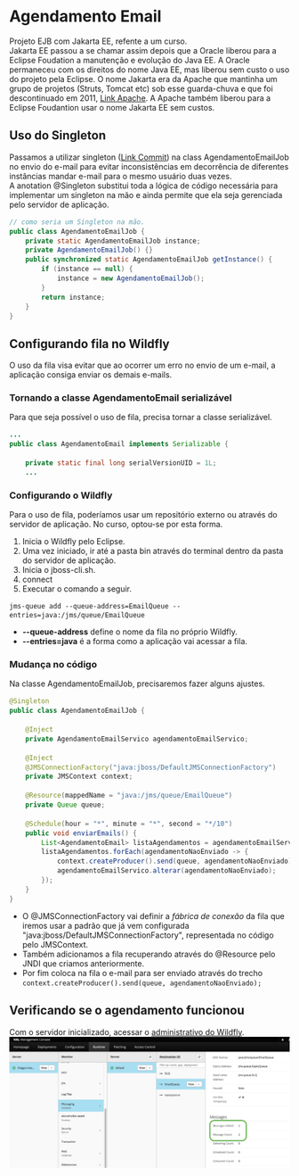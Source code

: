 # Agendamento Email
Projeto EJB com Jakarta EE, refente a um curso.\
Jakarta EE passou a se chamar assim depois que a Oracle liberou para a Eclipse Foudation a manutenção e evolução do Java EE. A Oracle permaneceu com os direitos do nome Java EE, mas liberou sem custo o uso do projeto pela Eclipse. O nome Jakarta era da Apache que mantinha um grupo de projetos (Struts, Tomcat etc) sob esse guarda-chuva e que foi descontinuado em 2011, [Link Apache](https://jakarta.apache.org/site/news/news-2011-q4.html#20111221.1). A Apache também liberou para a Eclipse Foudantion usar o nome Jakarta EE sem custos.

## Uso do Singleton
Passamos a utilizar singleton ([Link Commit](https://github.com/thiagovf/agendamento-email/commit/dc57338322c942f786d331fea75f8ba0b39caba6)) na class AgendamentoEmailJob no envio do e-mail para evitar inconsistências em decorrência de diferentes instâncias mandar e-mail para o mesmo usuário duas vezes.\
A anotation @Singleton substitui toda a lógica de código necessária para implementar um singleton na mão e ainda permite que ela seja gerenciada pelo servidor de aplicação.
```java
// como seria um Singleton na mão.
public class AgendamentoEmailJob {
    private static AgendamentoEmailJob instance;
    private AgendamentoEmailJob() {}
    public synchronized static AgendamentoEmailJob getInstance() {
        if (instance == null) {
            instance = new AgendamentoEmailJob(); 
        }
        return instance;
    }
}
  ```
## Configurando fila no Wildfly
O uso da fila visa evitar que ao ocorrer um erro no envio de um e-mail, a aplicação consiga  enviar os demais e-mails.
### Tornando a classe AgendamentoEmail serializável
Para que seja possível o uso de fila, precisa tornar a classe serializável.
```java
...
public class AgendamentoEmail implements Serializable {

	private static final long serialVersionUID = 1L;
    ...
```
### Configurando o Wildfly
Para o uso de fila, poderíamos usar um repositório externo ou através do servidor de aplicação. No curso, optou-se por esta forma.
1. Inicia o Wildfly pelo Eclipse.
2. Uma vez iniciado, ir até a pasta bin através do terminal dentro da pasta do servidor de aplicação.
3. Inicia o jboss-cli.sh.
4. connect
5. Executar o comando a seguir.
```
jms-queue add --queue-address=EmailQueue --entries=java:/jms/queue/EmailQueue
```
* **--queue-address** define o nome da fila no próprio Wildfly.
* **--entries=java** é a forma como a aplicação vai acessar a fila.
### Mudança no código
Na classe AgendamentoEmailJob, precisaremos fazer alguns ajustes.
```java
@Singleton
public class AgendamentoEmailJob {
	
	@Inject
	private AgendamentoEmailServico agendamentoEmailServico;
	
	@Inject
	@JMSConnectionFactory("java:jboss/DefaultJMSConnectionFactory")
	private JMSContext context;
	
	@Resource(mappedName = "java:/jms/queue/EmailQueue")
	private Queue queue;

	@Schedule(hour = "*", minute = "*", second = "*/10")
	public void enviarEmails() {
		List<AgendamentoEmail> listaAgendamentos = agendamentoEmailServico.listarPorNaoAgendado();
		listaAgendamentos.forEach(agendamentoNaoEnviado -> {
			context.createProducer().send(queue, agendamentoNaoEnviado);
			agendamentoEmailServico.alterar(agendamentoNaoEnviado);
		});
	}
}
```
* O @JMSConnectionFactory vai definir a *fábrica de conexão* da fila que iremos usar a padrão que já vem configurada "java:jboss/DefaultJMSConnectionFactory", representada no código pelo JMSContext.  
* Também adicionamos a fila recuperando através do @Resource pelo JNDI que criamos anteriormente.
* Por fim coloca na fila o e-mail para ser enviado através do trecho ```context.createProducer().send(queue, agendamentoNaoEnviado);```  
## Verificando se o agendamento funcionou
Com o servidor inicializado, acessar o [administrativo do Wildfly](http://127.0.0.1:9990).  
![wildfly-admin](https://github.com/thiagovf/agendamento-email/blob/master/wildfly-admin.png?raw=true)
